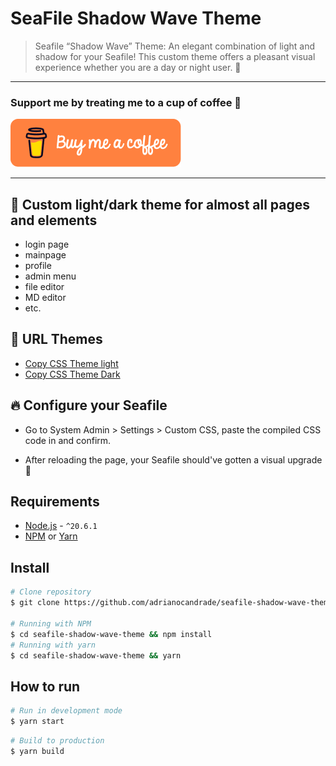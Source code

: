 # SeaFile Shadow Wave Theme

> Seafile “Shadow Wave” Theme: An elegant combination of light and shadow for your Seafile! This custom theme offers a pleasant visual experience whether you are a day or night user. 🥰

---

### Support me by treating me to a cup of coffee 🥰

[![Buy me a coffee](https://raw.githubusercontent.com/adrianocandrade/seafile-shadow-wave-theme/main/src/assets/images/buy_my_coffee_v2.png)](https://www.paypal.com/donate/?hosted_button_id=RDFH2HA3DUCPU)

---

## 📃 Custom light/dark theme for almost all pages and elements

- login page
- mainpage
- profile
- admin menu
- file editor
- MD editor
- etc.

## 💎 URL Themes

- [Copy CSS Theme light](https://github.com/adrianocandrade/seafile-shadow-wave-theme/blob/main/dist/assets/css/custom.css)
- [Copy CSS Theme Dark](https://github.com/adrianocandrade/seafile-shadow-wave-theme/blob/main/dist/assets/css/customDark.css)

## 🔥 Configure your Seafile

- Go to System Admin > Settings > Custom CSS, paste the compiled CSS code in and confirm.

- After reloading the page, your Seafile should've gotten a visual upgrade 🥰

## Requirements

- [Node.js](https://nodejs.org/) - `^20.6.1`
- [NPM](https://www.npmjs.com/) or [Yarn](https://yarnpkg.com/)

## Install

```sh
# Clone repository
$ git clone https://github.com/adrianocandrade/seafile-shadow-wave-theme

# Running with NPM
$ cd seafile-shadow-wave-theme && npm install
# Running with yarn
$ cd seafile-shadow-wave-theme && yarn

```

## How to run

```sh
# Run in development mode
$ yarn start
```

```sh
# Build to production
$ yarn build
```
